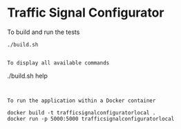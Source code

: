 # Traffic Signal Configurator

To build and run the tests

```
./build.sh
```

```

To display all available commands

```
./build.sh help
```


To run the application within a Docker container

docker build -t trafficsignalconfiguratorlocal .
docker run -p 5000:5000 trafficsignalconfiguratorlocal 